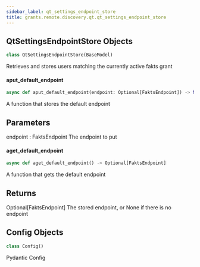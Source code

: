 ```yaml
---
sidebar_label: qt_settings_endpoint_store
title: grants.remote.discovery.qt.qt_settings_endpoint_store
---
```


## QtSettingsEndpointStore Objects

```python
class QtSettingsEndpointStore(BaseModel)
```

Retrieves and stores users matching the currently
active fakts grant

#### aput\_default\_endpoint

```python
async def aput_default_endpoint(endpoint: Optional[FaktsEndpoint]) -> None
```

A function that stores the default endpoint

Parameters
----------
endpoint : FaktsEndpoint
    The endpoint to put

#### aget\_default\_endpoint

```python
async def aget_default_endpoint() -> Optional[FaktsEndpoint]
```

A function that gets the default endpoint

Returns
-------
Optional[FaktsEndpoint]
    The stored endpoint, or None if there is no endpoint

## Config Objects

```python
class Config()
```

Pydantic Config

